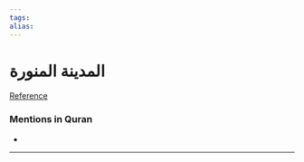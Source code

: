 ```yaml
---
tags: 
alias: 
---
```


# المدينة المنورة

[Reference](https://corpus.quran.com/concept.jsp?id=medinah)

### Mentions in Quran
- 

---

